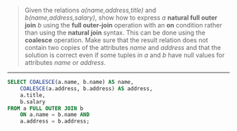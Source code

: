 > Given the relations _a(name,address,title)_ and _b(name,address,salary)_, show how to express _a_ **natural full outer join** _b_ using the **full outer-join** operation with an **on** condition rather than using the **natural join** syntax.
> This can be done using the **coalesce** operation. Make sure that the result relation does not contain two copies of the attributes _name_ and _address_ and that the solution is correct even if some tuples in _a_ and _b_ have null values for attributes _name_ or _address_.

---

```sql
SELECT COALESCE(a.name, b.name) AS name,
    COALESCE(a.address, b.address) AS address, 
    a.title,
    b.salary
FROM a FULL OUTER JOIN b 
    ON a.name = b.name AND
    a.address = b.address; 
```
